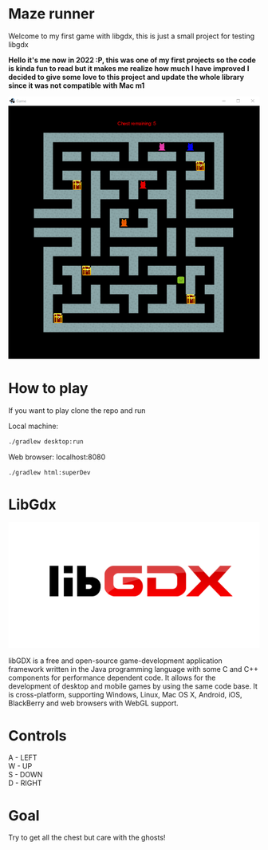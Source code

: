 # Maze runner

Welcome to my first game with libgdx, this is just a small project for testing libgdx<br>

**Hello it's me now in 2022 :P, this was one of my first projects so the code is kinda fun to read but it makes me realize how much I have improved**
**I decided to give some love to this project and update the whole library since it was not compatible with Mac m1**

![a](image.png)

# How to play

If you want to play clone the repo and run<br>

Local machine:

```bash
./gradlew desktop:run
```

Web browser: localhost:8080

```bash
./gradlew html:superDev
```

# LibGdx

![a](image2.png)

libGDX is a free and open-source game-development application framework written in the Java programming language with some C and C++ components for performance dependent code. It allows for the development of desktop and mobile games by using the same code base. It is cross-platform, supporting Windows, Linux, Mac OS X, Android, iOS, BlackBerry and web browsers with WebGL support.

# Controls

A - LEFT<BR>
W - UP<BR>
S - DOWN<BR>
D - RIGHT<BR>

# Goal

Try to get all the chest but care with the ghosts!
